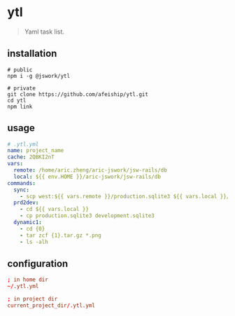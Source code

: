 # ytl
> Yaml task list.

## installation
```shell
# public
npm i -g @jswork/ytl

# private
git clone https://github.com/afeiship/ytl.git
cd ytl
npm link
```

## usage
```yml
# .ytl.yml
name: project_name
cache: 2QBKI2nT
vars:
  remote: /home/aric.zheng/aric-jswork/jsw-rails/db
  local: ${{ env.HOME }}/aric-jswork/jsw-rails/db
commands:
  sync:
    - scp west:${{ vars.remote }}/production.sqlite3 ${{ vars.local }}/production.sqlite3
  prd2dev:
    - cd ${{ vars.local }}
    - cp production.sqlite3 development.sqlite3
  dynamic1:
    - cd {0}
    - tar zcf {1}.tar.gz *.png
    - ls -alh
```

## configuration
```conf
; in home dir
~/.ytl.yml

; in project dir
current_project_dir/.ytl.yml
```
